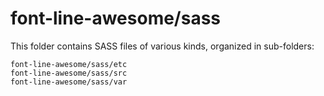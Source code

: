 # font-line-awesome/sass

This folder contains SASS files of various kinds, organized in sub-folders:

    font-line-awesome/sass/etc
    font-line-awesome/sass/src
    font-line-awesome/sass/var
